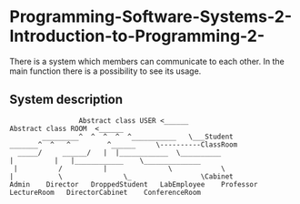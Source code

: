 # Programming-Software-Systems-2-Introduction-to-Programming-2-

There is a system which members can communicate to each other. In the main function there is a possibility to see its usage.

## System description

                     Abstract class USER <______                                     Abstract class ROOM  <______
            _________^  ^  ^  ^  ^___________   \___Student                  _______^  ^   ^         ^______     \----------ClassRoom
      _____/     ______/   |  |____________  \__________                    |          |   |____________    \______________            
     |          /          |               \            \                   |           \               \_                 \Cabinet
    Admin    Director   DroppedStudent   LabEmployee    Professor        LectureRoom   DirectorCabinet    ConferenceRoom
